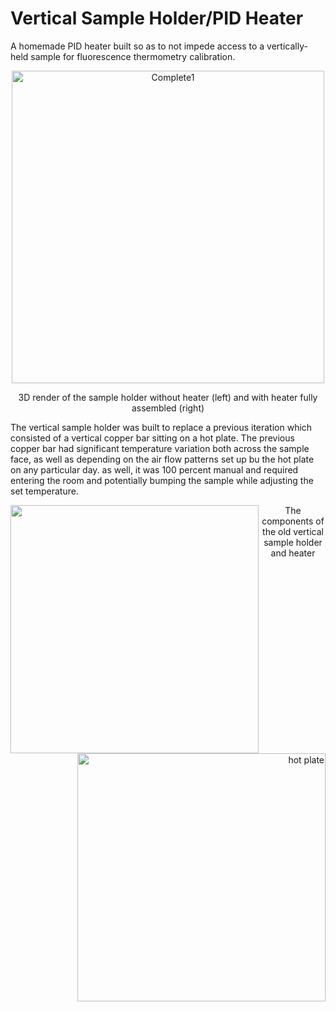 # Vertical Sample Holder/PID Heater
A homemade PID heater built so as to not impede access to a vertically-held sample for fluorescence thermometry calibration.

<p align="center">
  <img src="https://github.com/Swicano/swicano.github.io/blob/master/images/VertSampHoldPID/VSH-rend5.png" alt="Complete1" align="center" width="500" />
  <p align="center"> 3D render of the sample holder without heater (left) and with heater fully assembled (right)  </p>
</p>

The vertical sample holder was built to replace a previous iteration which consisted of a vertical copper bar sitting on a hot plate. The previous copper bar had significant temperature variation both across the sample face, as well as depending on the air flow patterns set up bu the hot plate on any particular day. as well, it was 100 percent manual and required entering the room and potentially bumping the sample while adjusting the set temperature.


<p align="center">
    <p align="left"><img src="https://raw.githubusercontent.com/Swicano/swicano.github.io/master/images/VertSampHoldPID/20141020_210743.jpg" align="left" height="397"/></p>
    <p align="right"><img src="https://raw.githubusercontent.com/Swicano/swicano.github.io/master/images/VertSampHoldPID/20150108_123323.jpg" alt="hot plate" align="right" height="397"/></p>

<p align="center"> The components of the old vertical sample holder and heater </p>
</p>
